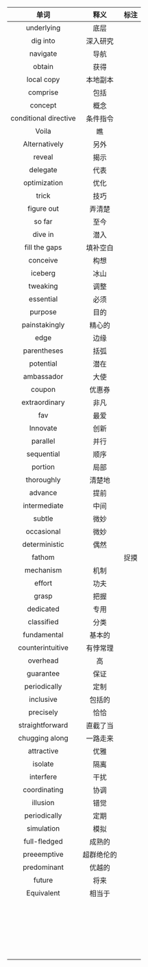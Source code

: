 |单词|释义|标注|
|:--:|:--:|:--:|
|underlying |底层||
|dig into|深入研究||
|navigate|导航||
|obtain|获得||
|local copy|本地副本||
|comprise|包括||
|concept|概念||
|conditional directive|条件指令||
|Voila|瞧||
|Alternatively|另外||
|reveal|揭示||
|delegate|代表||
|optimization|优化||
|trick |技巧||
|figure out|弄清楚||
| so far|至今||
|dive in |潜入||
| fill the gaps|填补空白||
| conceive|构想||
|iceberg|冰山||
|tweaking|调整||
|essential|必须||
|purpose |目的||
|painstakingly |精心的||
|edge |边缘||
|parentheses |括弧||
|potential |潜在||
|ambassador|大使||
|coupon|优惠券||
|extraordinary |非凡||
|fav |最爱||
|Innovate |创新||
|parallel|并行||
|sequential|顺序||
|portion|局部||
|thoroughly|清楚地||
|advance|提前||
|intermediate|中间||
|subtle|微妙||
|occasional|微妙||
|deterministic|偶然||
|fathom||捉摸|
|mechanism|机制||
|effort|功夫||
|grasp|把握||
|dedicated|专用||
|classified|分类||
|fundamental|基本的||
|counterintuitive|有悖常理||
|overhead|高||
|guarantee|保证||
|periodically|定制||
|inclusive|包括的||
|precisely|恰恰||
|straightforward|直截了当||
|chugging along|一路走来||
|attractive|优雅||
|isolate|隔离||
|interfere|干扰||
|coordinating|协调||
|illusion|错觉||
|periodically|定期||
|simulation|模拟||
|full-fledged|成熟的||
|preeemptive|超群绝伦的||
|predominant|优越的||
|future|将来||
|Equivalent |相当于||
||||
||||
||||
||||
||||
||||
||||
||||
||||
||||
||||
||||
||||
||||
||||
||||
||||
||||
||||
||||
||||
||||
||||
